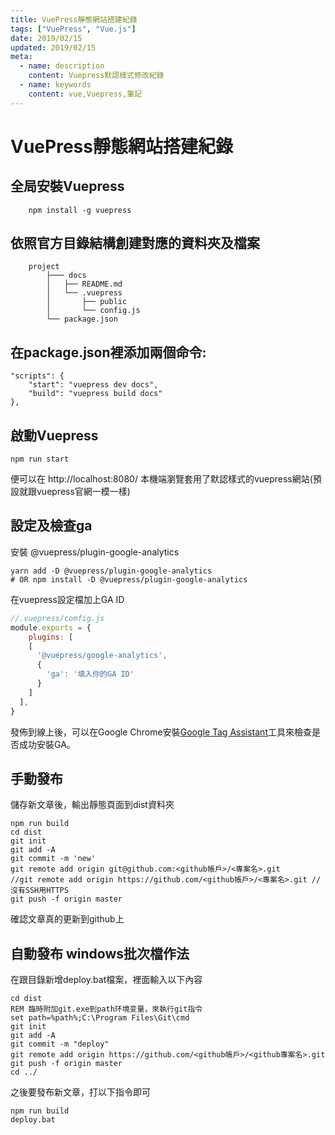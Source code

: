 ```yaml
---
title: VuePress靜態網站搭建紀錄
tags: ["VuePress", "Vue.js"]
date: 2019/02/15 
updated: 2019/02/15 
meta:
  - name: description
    content: Vuepress默認樣式修改紀錄
  - name: keywords
    content: vue,Vuepress,筆記
---
```

<Breadcrumb />

# VuePress靜態網站搭建紀錄

## 全局安裝Vuepress
```
    npm install -g vuepress
```
## 依照官方目錄結構創建對應的資料夾及檔案
```
    project
        ├─── docs
        │   ├── README.md
        │   └── .vuepress
        │       ├── public
        │       └── config.js
        └── package.json
```

## 在package.json裡添加兩個命令:

```
"scripts": {
    "start": "vuepress dev docs",
    "build": "vuepress build docs"
},
```

## 啟動Vuepress
```
npm run start
```
便可以在 http://localhost:8080/ 本機端瀏覽套用了默認樣式的vuepress網站(預設就跟vuepress官網一模一樣)


## 設定及檢查ga

安裝 @vuepress/plugin-google-analytics
```
yarn add -D @vuepress/plugin-google-analytics
# OR npm install -D @vuepress/plugin-google-analytics
```
在vuepress設定檔加上GA ID
``` js
//.vuepress/comfig.js
module.exports = {
    plugins: [
    [
      '@vuepress/google-analytics',
      {
        'ga': '填入你的GA ID'
      }
    ]
  ],
}
```
發佈到線上後，可以在Google Chrome安裝[Google Tag Assistant](https://chrome.google.com/webstore/detail/tag-assistant-by-google/kejbdjndbnbjgmefkgdddjlbokphdefk?hl=zh-TW)工具來檢查是否成功安裝GA。

## 手動發布

儲存新文章後，輸出靜態頁面到dist資料夾

``` 
npm run build
cd dist
git init
git add -A
git commit -m 'new'
git remote add origin git@github.com:<github帳戶>/<專案名>.git
//git remote add origin https://github.com/<github帳戶>/<專案名>.git //沒有SSH用HTTPS
git push -f origin master
```

確認文章真的更新到github上

## 自動發布 windows批次檔作法

在跟目錄新增deploy.bat檔案，裡面輸入以下內容

```
cd dist
REM 臨時附加git.exe到path环境变量，來執行git指令
set path=%path%;C:\Program Files\Git\cmd
git init
git add -A
git commit -m "deploy"
git remote add origin https://github.com/<github帳戶>/<github專案名>.git
git push -f origin master
cd ../
```

之後要發布新文章，打以下指令即可

```
npm run build
deploy.bat
```


<TagLinks />